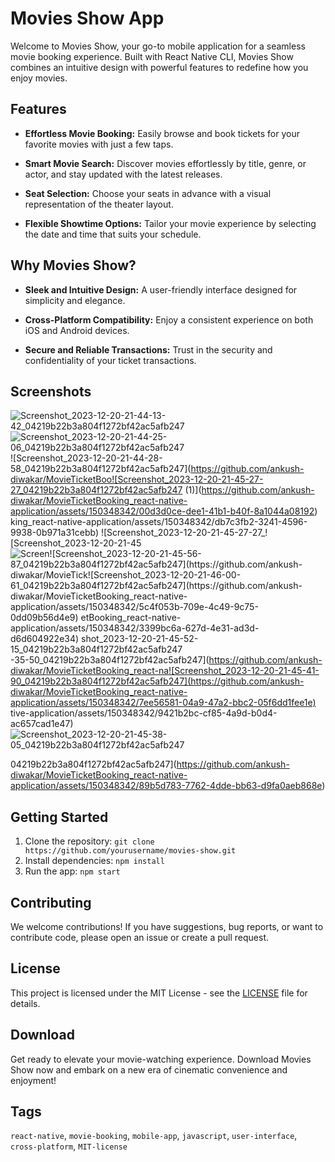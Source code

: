 # Movies Show App

Welcome to Movies Show, your go-to mobile application for a seamless movie booking experience. Built with React Native CLI, Movies Show combines an intuitive design with powerful features to redefine how you enjoy movies.

## Features

- **Effortless Movie Booking:** Easily browse and book tickets for your favorite movies with just a few taps.

- **Smart Movie Search:** Discover movies effortlessly by title, genre, or actor, and stay updated with the latest releases.

- **Seat Selection:** Choose your seats in advance with a visual representation of the theater layout.

- **Flexible Showtime Options:** Tailor your movie experience by selecting the date and time that suits your schedule.

## Why Movies Show?

- **Sleek and Intuitive Design:** A user-friendly interface designed for simplicity and elegance.

- **Cross-Platform Compatibility:** Enjoy a consistent experience on both iOS and Android devices.

- **Secure and Reliable Transactions:** Trust in the security and confidentiality of your ticket transactions.

## Screenshots

![Screenshot_2023-12-20-21-44-13-42_04219b22b3a804f1272bf42ac5afb247](https://github.com/ankush-diwakar/MovieTicketBooking_react-native-application/assets/150348342/370a553c-cd7c-4b7d-807f-b15d311cd354)
![Screenshot_2023-12-20-21-44-25-06_04219b22b3a804f1272bf42ac5afb247](https://github.com/ankush-diwakar/MovieTicketBooking_react-native-application/assets/150348342/d2a660de-6f1d-47f1-bb4d-7f9149a3b51c)
![Screenshot_2023-12-20-21-44-28-58_04219b22b3a804f1272bf42ac5afb247](https://github.com/ankush-diwakar/MovieTicketBoo![Screenshot_2023-12-20-21-45-27-27_04219b22b3a804f1272bf42ac5afb247 (1)](https://github.com/ankush-diwakar/MovieTicketBooking_react-native-application/assets/150348342/00d3d0ce-dee1-41b1-b40f-8a1044a08192)
king_react-native-application/assets/150348342/db7c3fb2-3241-4596-9938-0b971a31cebb)
![Screenshot_2023-12-20-21-45-27-27_![Screenshot_2023-12-20-21-45![Screen![Screenshot_2023-12-20-21-45-56-87_04219b22b3a804f1272bf42ac5afb247](https://github.com/ankush-diwakar/MovieTick![Screenshot_2023-12-20-21-46-00-61_04219b22b3a804f1272bf42ac5afb247](https://github.com/ankush-diwakar/MovieTicketBooking_react-native-application/assets/150348342/5c4f053b-709e-4c49-9c75-0dd09b56d4e9)
etBooking_react-native-application/assets/150348342/3399bc6a-627d-4e31-ad3d-d6d604922e34)
shot_2023-12-20-21-45-52-15_04219b22b3a804f1272bf42ac5afb247](https://github.com/ankush-diwakar/MovieTicketBooking_react-native-application/assets/150348342/307e5d71-75dc-4916-8fc5-398726447393)
-35-50_04219b22b3a804f1272bf42ac5afb247](https://github.com/ankush-diwakar/MovieTicketBooking_react-na![Screenshot_2023-12-20-21-45-41-90_04219b22b3a804f1272bf42ac5afb247](https://github.com/ankush-diwakar/MovieTicketBooking_react-native-application/assets/150348342/7ee56581-04a9-47a2-bbc2-05f6dd1fee1e)
tive-application/assets/150348342/9421b2bc-cf85-4a9d-b0d4-ac657cad1e47)![Screenshot_2023-12-20-21-45-38-05_04219b22b3a804f1272bf42ac5afb247](https://github.com/ankush-diwakar/MovieTicketBooking_react-native-application/assets/150348342/6e6f3ec0-fb96-4414-b669-0bb5681d4db1)

04219b22b3a804f1272bf42ac5afb247](https://github.com/ankush-diwakar/MovieTicketBooking_react-native-application/assets/150348342/89b5d783-7762-4dde-bb63-d9fa0aeb868e)

## Getting Started

1. Clone the repository: `git clone https://github.com/yourusername/movies-show.git`
2. Install dependencies: `npm install`
3. Run the app: `npm start`

## Contributing

We welcome contributions! If you have suggestions, bug reports, or want to contribute code, please open an issue or create a pull request.

## License

This project is licensed under the MIT License - see the [LICENSE](LICENSE) file for details.

## Download

Get ready to elevate your movie-watching experience. Download Movies Show now and embark on a new era of cinematic convenience and enjoyment!

## Tags

`react-native`, `movie-booking`, `mobile-app`, `javascript`, `user-interface`, `cross-platform`, `MIT-license`

